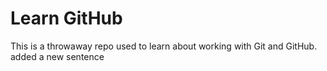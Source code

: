 # Learn GitHub

This is a throwaway repo used to learn about working with Git and GitHub.
added a new sentence 
